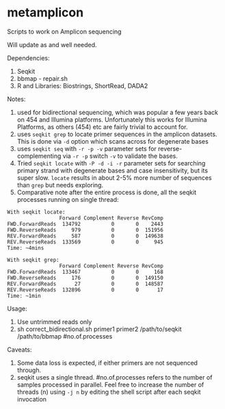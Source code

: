 # metamplicon
Scripts to work on Amplicon sequencing

Will update as and well needed.

Dependencies:
1. Seqkit
2. bbmap - repair.sh
3. R and Libraries: Biostrings, ShortRead, DADA2

Notes:
1. used for bidirectional sequencing, which was popular a few years back on 454 and Illumina platforms. Unfortunately this works for Illumina Platforms, as others (454) etc are fairly trivial to account for.
2. uses `seqkit grep` to locate primer sequences in the amplicon datasets. This is done via `-d` option which scans across for degenerate bases
3. uses `seqkit seq` with `-r -p -v` parameter sets for reverse-complementing via `-r -p` switch `-v` to validate the bases.
4. Tried `seqkit locate` with `-P -d -i -r` parameter sets for searching primary strand with degenerate bases and case insensitivity, but its super slow. `locate` results in about 2-5% more number of sequences than `grep` but needs exploring. 
5. Comparative note after the entire process is done, all the seqkit processes running on single thread:
````
With seqkit locate:
                 Forward Complement Reverse RevComp
FWD.ForwardReads  134792          0       0    2443
FWD.ReverseReads     979          0       0  151956
REV.ForwardReads     587          0       0  149638
REV.ReverseReads  133569          0       0     945
Time: ~4mins

With seqkit grep:
                 Forward Complement Reverse RevComp
FWD.ForwardReads  133467          0       0     168
FWD.ReverseReads     176          0       0  149150
REV.ForwardReads      27          0       0  148587
REV.ReverseReads  132896          0       0      17
Time: ~1min
````

Usage: 
1. Use untrimmed reads only
2. sh correct_bidirectional.sh primer1 primer2 /path/to/seqkit /path/to/bbmap #no.of.processes

Caveats: 
1. Some data loss is expected, if either primers are not sequenced through.
2. seqkit uses a single thread. #no.of.processes refers to the number of samples processed in parallel. Feel free to increase the number of threads (n) using `-j n` by editing the shell script after each seqkit invocation
